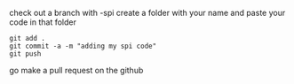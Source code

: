 check out a branch with <your name>-spi
create a folder with your name and paste your code in that folder
```
git add .
git commit -a -m "adding my spi code"
git push
```
go make a pull request on the github